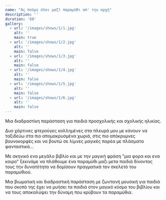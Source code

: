 ```yaml
---
name: "Ας πούμε όλοι μαζί παραμύθι απ' την αρχή"
description: ''
duration: '60'
gallery:
  - url: '/images/shows/1/1.jpg'
    alt: ''
    main: true
  - url: '/images/shows/1/2.jpg'
    alt: ''
    main: false
  - url: '/images/shows/1/3.jpg'
    alt: ''
    main: false
  - url: '/images/shows/1/4.jpg'
    alt: ''
    main: false
  - url: '/images/shows/1/5.jpg'
    alt: ''
    main: false
  - url: '/images/shows/1/6.jpg'
    alt: ''
    main: false
---
```


Μια διαδραστίκη παράσταση για παιδιά προσχολικής και σχολικής ηλικίας.

Δυο χάρτινες φτερούγες κολλημένες στα πλευρά μου με κάνουν να ταξιδεύω στα πιο απομακρυσμένα χωριά, στις πιο απόκρυμνες βουνοκορφές και να βουτώ σε λίμνες μαγικές παρέα με πλάσματα φανταστικά...

Με σκηνικό ενα μεγάλο βιβλίο και με την μαγική φράση "μια φορα και ενα καιρο" ξεκινάμε να πλάθουμε ένα παραμύθι μαζι μετα παιδιά δίνοντας τους την δυνατότητα να δομίσουν πραγματικά τον σκελετό του παραμυθιού.

Μια βιωματική και διαδραστική παράσταση με ζωντανή μουσική για παιδιά που σκοπό της έχει να μυήσει τα παιδιά στον μαγικό κόσμο του βιβλίου και να τους αποκαλύψει την δύναμη που κρύβουν τα παραμύθια.
